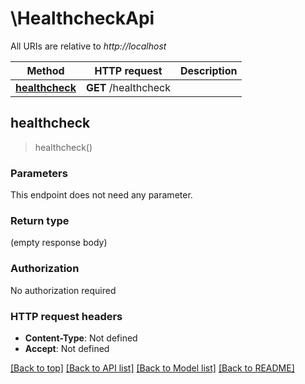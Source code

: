 # \HealthcheckApi

All URIs are relative to *http://localhost*

Method | HTTP request | Description
------------- | ------------- | -------------
[**healthcheck**](HealthcheckApi.md#healthcheck) | **GET** /healthcheck | 



## healthcheck

> healthcheck()


### Parameters

This endpoint does not need any parameter.

### Return type

 (empty response body)

### Authorization

No authorization required

### HTTP request headers

- **Content-Type**: Not defined
- **Accept**: Not defined

[[Back to top]](#) [[Back to API list]](../README.md#documentation-for-api-endpoints) [[Back to Model list]](../README.md#documentation-for-models) [[Back to README]](../README.md)

